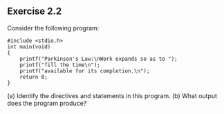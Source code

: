 ## Exercise 2.2
Consider the following program:
```
#include <stdio.h>
int main(void)
{
    printf("Parkinson's Law:\nWork expands so as to ");
    printf("fill the time\n");
    printf("available for its completion.\n");
    return 0;
}
```
(a) Identify the directives and statements in this program.
(b) What output does the program produce?